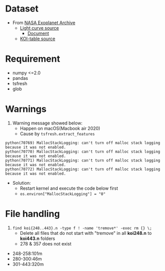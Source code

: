 # **Dataset**
- From [NASA Exoplanet Archive](https://exoplanetarchive.ipac.caltech.edu/index.html)
    - [Light curve source](https://exoplanetarchive.ipac.caltech.edu/docs/Kepler_KOI_docs.html)
        - [Document](https://exoplanetarchive.ipac.caltech.edu/docs/KSCI-19113-001.pdf)
    - [KOI-table source](https://exoplanetarchive.ipac.caltech.edu/cgi-bin/TblView/nph-tblView?app=ExoTbls&config=q1_q17_dr25_sup_koi)
# **Requirement**
- numpy <=2.0
- pandas
- tsfresh
- glob
# Warnings
1. Warning message showed below:
    - Happen on macOS(Macbook air 2020)
    - Cause by `tsfresh.extract_features`
```
python(70769) MallocStackLogging: can't turn off malloc stack logging because it was not enabled.
python(70770) MallocStackLogging: can't turn off malloc stack logging because it was not enabled.
python(70771) MallocStackLogging: can't turn off malloc stack logging because it was not enabled.
python(70772) MallocStackLogging: can't turn off malloc stack logging because it was not enabled.
```
- Solution:
    - Restart kernel and execute the code below first
    - `os.environ["MallocStackLogging"] = "0"`

# File handling
1. `find koi{248..443}.n -type f ! -name 'tremove*' -exec rm {} \; `
    - Delete all files that do not start with "tremove" in all **koi248.n** to **koi443.n** folders
    - 278 & 357 does not exist
- 248-258:101m
- 280-300:46m
- 301-443:320m
